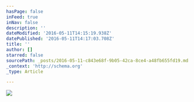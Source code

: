 ```yaml
---
hasPage: false
inFeed: true
inNav: false
description: ''
dateModified: '2016-05-11T14:15:19.938Z'
datePublished: '2016-05-11T14:17:03.708Z'
title: ''
author: []
starred: false
sourcePath: _posts/2016-05-11-c843e68f-9b05-42ca-8ce4-a48fb655fd19.md
_context: 'http://schema.org'
_type: Article

---
```

![](https://the-grid-user-content.s3-us-west-2.amazonaws.com/d67df56b-6df4-4384-9eb8-aff04475d2b9.jpg)